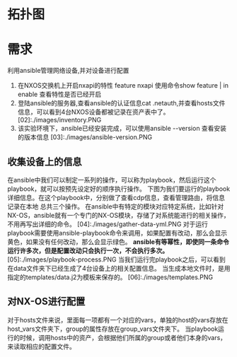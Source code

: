 # 拓扑图
[01]:./images/ansible-on-nexus-1.PNG
# 需求
利用ansible管理网络设备,并对设备进行配置
1. 在NXOS交换机上开启nxapi的特性 feature nxapi
使用命令show feature | in enable 查看特性是否已经开启
2. 登陆ansible的服务器,查看ansible的认证信息cat .netauth,并查看hosts文件信息，可以看到4台NXOS设备都被记录在资产表中了。
[02]:./images/inventory.PNG
3. 该实验环境下，ansible已经安装完成，可以使用ansible --version 查看安装的版本信息
[03]:./images/ansible-version.PNG
## 收集设备上的信息
在ansible中我们可以制定一系列的操作，可以称为playbook，然后运行这个playbook，就可以按预先设定好的顺序执行操作。
下图为我们要运行的playbook详细信息。在这个playbook中，分别做了查看cdp信息，查看管理路由，将信息记录在本地 总共三个操作。
在ansible中有特定的模块对应特定系统，比如针对NX-OS，ansible就有一个专门的NX-OS模块，存储了对系统能进行的相关操作，不用再写出详细的命令。
[04]:./images/gather-data-yml.PNG
对于运行playbook需要使用ansible-playbook命令来调用，如果配置有改动，那么会显示黄色，如果没有任何改动，那么会显示绿色。
__ansible有等幂性，即使同一条命令运行许多次，但是配置改动只会执行一次，不会执行多次。__
[05]:./images/playbook-process.PNG
当我们运行完playbook之后，可以看到在data文件夹下已经生成了4台设备上的相关配置信息。
当生成本地文件时，是用指定的templates/data.j2为模板来保存的。
[06]:./images/templates.PNG
## 对NX-OS进行配置
[07]:./images/structure.PNG
对于hosts文件来说，里面每一项都有一个对应的vars，单独的host的vars存放在host_vars文件夹下，group的属性存放在group_vars文件夹下。
当playbook运行的时候，调用hosts中的资产，会根据他们所属的group或者他们本身的vars，来读取相应的配置文件。
